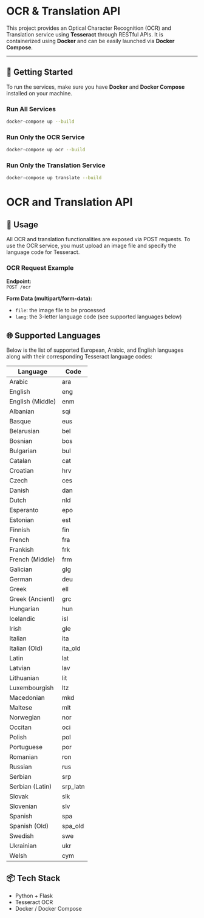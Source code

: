 # OCR & Translation API

This project provides an Optical Character Recognition (OCR) and Translation service using **Tesseract** through RESTful APIs. It is containerized using **Docker** and can be easily launched via **Docker Compose**.

---

## 🚀 Getting Started

To run the services, make sure you have **Docker** and **Docker Compose** installed on your machine.

### Run All Services
```bash
docker-compose up --build
```

### Run Only the OCR Service
```bash
docker-compose up ocr --build
```

### Run Only the Translation Service
```bash
docker-compose up translate --build
```

# OCR and Translation API

## 📝 Usage
All OCR and translation functionalities are exposed via POST requests. To use the OCR service, you must upload an image file and specify the language code for Tesseract.

### OCR Request Example
**Endpoint:**  
`POST /ocr`

**Form Data (multipart/form-data):**
- `file`: the image file to be processed
- `lang`: the 3-letter language code (see supported languages below)

## 🌐 Supported Languages
Below is the list of supported European, Arabic, and English languages along with their corresponding Tesseract language codes:

| Language              | Code      |
|-----------------------|-----------|
| Arabic                | ara       |
| English               | eng       |
| English (Middle)      | enm       |
| Albanian              | sqi       |
| Basque                | eus       |
| Belarusian            | bel       |
| Bosnian               | bos       |
| Bulgarian             | bul       |
| Catalan               | cat       |
| Croatian              | hrv       |
| Czech                 | ces       |
| Danish                | dan       |
| Dutch                 | nld       |
| Esperanto             | epo       |
| Estonian              | est       |
| Finnish               | fin       |
| French                | fra       |
| Frankish              | frk       |
| French (Middle)       | frm       |
| Galician              | glg       |
| German                | deu       |
| Greek                 | ell       |
| Greek (Ancient)       | grc       |
| Hungarian             | hun       |
| Icelandic             | isl       |
| Irish                 | gle       |
| Italian               | ita       |
| Italian (Old)         | ita_old   |
| Latin                 | lat       |
| Latvian               | lav       |
| Lithuanian            | lit       |
| Luxembourgish         | ltz       |
| Macedonian            | mkd       |
| Maltese               | mlt       |
| Norwegian             | nor       |
| Occitan               | oci       |
| Polish                | pol       |
| Portuguese            | por       |
| Romanian              | ron       |
| Russian               | rus       |
| Serbian               | srp       |
| Serbian (Latin)       | srp_latn  |
| Slovak                | slk       |
| Slovenian             | slv       |
| Spanish               | spa       |
| Spanish (Old)         | spa_old   |
| Swedish               | swe       |
| Ukrainian             | ukr       |
| Welsh                 | cym       |

## 📦 Tech Stack
- Python + Flask
- Tesseract OCR
- Docker / Docker Compose